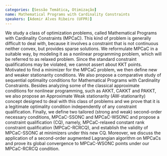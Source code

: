 ```yaml
---
categories: [Sessão Temática, Otimização]
name: Mathematical Programs with Cardinality Constraints
speakers: [Ademir Alves Ribeiro (UFPR)]
---
```


We study a class of optimization problems, called Mathematical Programs with Cardinality Constraints (MPCaC). This kind of problem is generally difficult to deal with, because it involves a constraint that is not continuous neither convex, but provides sparse solutions. We reformulate MPCaC in a suitable way, by modeling it as a nonlinear programming problem, which will be referred to as relaxed problem. Since the standard constraint qualifications may be violated, we cannot assert about KKT points. Motivated to find a minimizer for the MPCaC problem, we then define new and weaker stationarity conditions.  We also propose a comparative study of sequential optimality conditions for Mathematical  Programs with Cardinality Constraints. Besides analyzing some of the classical approximate  conditions for nonlinear programming, such as AKKT, CAKKT and PAKKT, we also propose an Approximate Weak stationarity (AW-stationarity) concept designed to deal with this  class of problems and we prove that it is a legitimate optimality condition independently  of any constraint qualification.   Finally, we define two tailored (strong and weak) second-order necessary conditions, MPCaC-SSONC and MPCaC-WSONC and propose a constraint qualification (CQ), namely, MPCaC-relaxed constant rank constraint qualification (MPCaC-RCRCQ), and establish the validity of MPCaC-SSONC at minimizers under this new CQ. Moreover, we discuss the application of a second-order augmented Lagrangian algorithm on MPCaCs and prove its global convergence to MPCaC-WSONC points under our MPCaC-RCRCQ condition. 